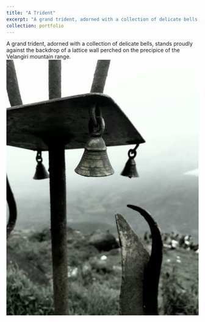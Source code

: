 ```yaml
---
title: "A Trident"
excerpt: "A grand trident, adorned with a collection of delicate bells, stands proudly against the backdrop of a lattice wall perched on the precipice of the Velangiri mountain range. <br/><img src='/images/captures/1.jpg'>"
collection: portfolio
---
```

A grand trident, adorned with a collection of delicate bells, stands proudly against the backdrop of a lattice wall perched on the precipice of the Velangiri mountain range.
<img src='/images/captures/1.jpg'>